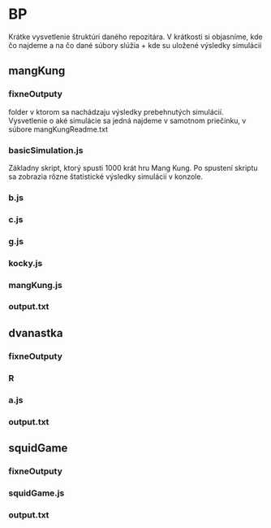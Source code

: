 # BP 
Krátke vysvetlenie štruktúri daného repozitára. V krátkosti si objasníme, kde čo najdeme a na čo dané súbory slúžia + kde su uložené výsledky simulácií
## mangKung
### fixneOutputy
folder v ktorom sa nachádzaju výsledky prebehnutých simulácií. Vysvetlenie o aké simulácie sa jedná najdeme v samotnom priečinku, v súbore mangKungReadme.txt
### basicSimulation.js
Základny skript, ktorý spusti 1000 krát hru Mang Kung. Po spustení skriptu sa zobrazia rôzne štatistické výsledky simulácií v konzole.
### b.js

### c.js
### g.js
### kocky.js
### mangKung.js
### output.txt

## dvanastka
### fixneOutputy
### R
### a.js
### output.txt

## squidGame
### fixneOutputy
### squidGame.js
### output.txt

